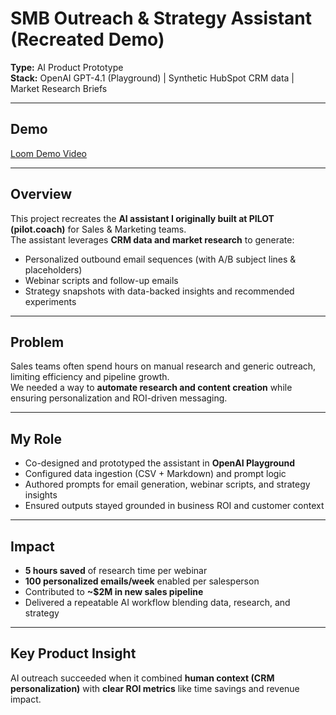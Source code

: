 # SMB Outreach & Strategy Assistant (Recreated Demo)

**Type:** AI Product Prototype  
**Stack:** OpenAI GPT-4.1 (Playground) | Synthetic HubSpot CRM data | Market Research Briefs  

---

## Demo
[Loom Demo Video](https://www.loom.com/share/959de935356d45dc85e7d5c043ad1e02?sid=9dbec783-a5fa-4785-a263-5d3d2e9d6690)  

---

## Overview
This project recreates the **AI assistant I originally built at PILOT (pilot.coach)** for Sales & Marketing teams.  
The assistant leverages **CRM data and market research** to generate:
- Personalized outbound email sequences (with A/B subject lines & placeholders)  
- Webinar scripts and follow-up emails  
- Strategy snapshots with data-backed insights and recommended experiments  

---

## Problem
Sales teams often spend hours on manual research and generic outreach, limiting efficiency and pipeline growth.  
We needed a way to **automate research and content creation** while ensuring personalization and ROI-driven messaging.

---

## My Role
- Co-designed and prototyped the assistant in **OpenAI Playground**  
- Configured data ingestion (CSV + Markdown) and prompt logic  
- Authored prompts for email generation, webinar scripts, and strategy insights  
- Ensured outputs stayed grounded in business ROI and customer context  

---

## Impact
- **5 hours saved** of research time per webinar  
- **100 personalized emails/week** enabled per salesperson  
- Contributed to **~$2M in new sales pipeline**  
- Delivered a repeatable AI workflow blending data, research, and strategy  

---

## Key Product Insight
AI outreach succeeded when it combined **human context (CRM personalization)** with **clear ROI metrics** like time savings and revenue impact.  
